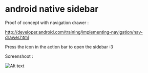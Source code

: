 android native sidebar
======================

Proof of concept with navigation drawer : 

http://developer.android.com/training/implementing-navigation/nav-drawer.html

Press the icon in the action bar to open the sidebar :3



Screenshoot :

![Alt text](https://googledrive.com/host/0B62SZ3WRM2R2ekNuT3BSbndqcmM/sidebar2)
